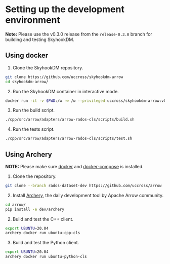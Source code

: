 <!---
  Licensed to the Apache Software Foundation (ASF) under one
  or more contributor license agreements.  See the NOTICE file
  distributed with this work for additional information
  regarding copyright ownership.  The ASF licenses this file
  to you under the Apache License, Version 2.0 (the
  "License"); you may not use this file except in compliance
  with the License.  You may obtain a copy of the License at

    http://www.apache.org/licenses/LICENSE-2.0

  Unless required by applicable law or agreed to in writing,
  software distributed under the License is distributed on an
  "AS IS" BASIS, WITHOUT WARRANTIES OR CONDITIONS OF ANY
  KIND, either express or implied.  See the License for the
  specific language governing permissions and limitations
  under the License.
-->

# Setting up the development environment

**Note:** Please use the v0.3.0 release from the `release-0.3.0` branch for building and testing SkyhookDM.

## Using docker

1. Clone the SkyhookDM repository.
```bash
git clone https://github.com/uccross/skyhookdm-arrow
cd skyhookdm-arrow/
```

2. Run the SkyhookDM container in interactive mode.
```bash
docker run -it -v $PWD:/w -w /w --privileged uccross/skyhookdm-arrow:v0.2.0 bash
```

3. Run the build script.
```bash
./cpp/src/arrow/adapters/arrow-rados-cls/scripts/build.sh
```

4. Run the tests script.
```bash
./cpp/src/arrow/adapters/arrow-rados-cls/scripts/test.sh
```

## Using Archery

**NOTE:** Please make sure [docker](https://docs.docker.com/engine/install/ubuntu/) and [docker-compose](https://docs.docker.com/compose/install/) is installed.

1. Clone the repository.
```bash
git clone --branch rados-dataset-dev https://github.com/uccross/arrow
```

2. Install [Archery](https://arrow.apache.org/docs/developers/archery.html#), the daily development tool by Apache Arrow community.
```bash
cd arrow/
pip install -e dev/archery
```

2. Build and test the C++ client.
```bash
export UBUNTU=20.04
archery docker run ubuntu-cpp-cls
```

3. Build and test the Python client.
```bash
export UBUNTU=20.04
archery docker run ubuntu-python-cls
```
